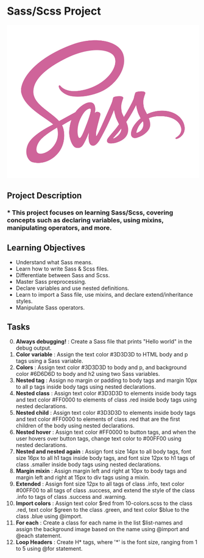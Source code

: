 # __**Sass/Scss Project**__

![cover](/sass_scss/img/9936ba361a3962278900.jpg)

## **Project Description**

### * This project focuses on learning Sass/Scss, covering concepts such as declaring variables, using mixins, manipulating operators, and more.

## **Learning Objectives**

* Understand what Sass means.
* Learn how to write Sass & Scss files.
* Differentiate between Sass and Scss.
* Master Sass preprocessing.
* Declare variables and use nested definitions.
* Learn to import a Sass file, use mixins, and declare extend/inheritance styles.
* Manipulate Sass operators.

## **Tasks**

0. **Always debugging!** : Create a Sass file that prints "Hello world" in the debug output.
1. **Color variable** : Assign the text color #3D3D3D to HTML body and p tags using a Sass variable.
2. **Colors** : Assign text color #3D3D3D to body and p, and background color #6D6D6D to body and h2 using two Sass variables.
3. **Nested tag** : Assign no margin or padding to body tags and margin 10px to all p tags inside body tags using nested declarations.
4. **Nested class** : Assign text color #3D3D3D to elements inside body tags and text color #FF0000 to elements of class .red inside body tags using nested declarations.
5. **Nested child** : Assign text color #3D3D3D to elements inside body tags and text color #FF0000 to elements of class .red that are the first children of the body using nested declarations.
6. **Nested hover** : Assign text color #FF0000 to button tags, and when the user hovers over button tags, change text color to #00FF00 using nested declarations.
7. **Nested and nested again** : Assign font size 14px to all body tags, font size 16px to all h1 tags inside body tags, and font size 12px to h1 tags of class .smaller inside body tags using nested declarations.
8. **Margin mixin** : Assign margin left and right at 10px to body tags and margin left and right at 15px to div tags using a mixin.
9. **Extended** : Assign font size 12px to all tags of class .info, text color #00FF00 to all tags of class .success, and extend the style of the class .info to tags of class .success and .warning.
10. **Import colors** : Assign text color $red from 10-colors.scss to the class .red, text color $green to the class .green, and text color $blue to the class .blue using @import.
11. **For each** : Create a class for each name in the list $list-names and assign the background image based on the name using @import and @each statement.
12. **Loop Headers** : Create H* tags, where '*' is the font size, ranging from 1 to 5 using @for statement.
